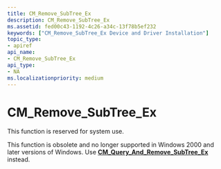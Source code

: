 ```yaml
---
title: CM_Remove_SubTree_Ex
description: CM_Remove_SubTree_Ex
ms.assetid: fed00c43-1192-4c26-a34c-13f78b5ef232
keywords: ["CM_Remove_SubTree_Ex Device and Driver Installation"]
topic_type:
- apiref
api_name:
- CM_Remove_SubTree_Ex
api_type:
- NA
ms.localizationpriority: medium
---
```


# CM_Remove_SubTree_Ex

This function is reserved for system use.





This function is obsolete and no longer supported in Windows 2000 and later versions of Windows. Use [**CM_Query_And_Remove_SubTree_Ex**](https://msdn.microsoft.com/library/windows/hardware/ff539727) instead.

 

 





